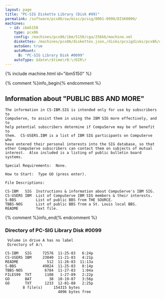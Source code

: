 ```yaml
---
layout: page
title: "PC-SIG Diskette Library (Disk #99)"
permalink: /software/pcx86/sw/misc/pcsig/0001-0999/DISK0099/
machines:
  - id: ibm5150
    type: pcx86
    config: /machines/pcx86/ibm/5150/cga/256kb/machine.xml
    diskettes: /machines/pcx86/diskettes.json,/disks/pcsigdisks/pcx86/diskettes.json
    autoGen: true
    autoMount:
      B: "PC-SIG Library Disk #0099"
    autoType: $date\r$time\rB:\rDIR\r
---
```


{% include machine.html id="ibm5150" %}

{% comment %}info_begin{% endcomment %}

## Information about "PUBLIC BBS AND MORE"

    The information in CS-IBM.SIG is intended only for use by subscribers to
    CompuServe, to assist them in using the IBM SIG more effectively, and to
    help potential subscribers determine if CompuServe may be of benefit to
    them.  CS-USERS.IBM is a list of IBM SIG participants on CompuServe who
    have entered their personal interests into the SIG database, so that
    other CompuServe subscribers can contact them on subjects of mutual
    interest.  Also included is a listing of public bulletin board systems.
    
    Special Requirements:  None.
    
    How to Start:  Type GO (press enter).
    
    File Descriptions:
    
    CS-IBM   SIG  Instructions & information about CompuServe's IBM SIG.
    CS-USERS IBM  List of CompuServe IBM SIG members & their interests.
    S-BBS         List of public BBS from THE SOURCE.
    TBBS-NOS      List of public BBS from a St. Louis local BBS.
    README        Text file.
{% comment %}info_end{% endcomment %}


### Directory of PC-SIG Library Disk #0099

     Volume in drive A has no label
     Directory of A:\

    CS-IBM   SIG     72576  11-25-83   6:24p
    CS-USERS IBM     23040  11-21-83   4:21p
    README             512  11-26-83  11:13a
    S-BBS            49024  11-25-83   8:14p
    TBBS-NOS          6784  11-27-83   1:04a
    FILES99  TXT      1108   1-27-89   2:22p
    GO       BAT        38  10-19-87   3:56p
    GO       TXT      1233  12-01-88   2:25p
            8 file(s)     154315 bytes
                            4096 bytes free

